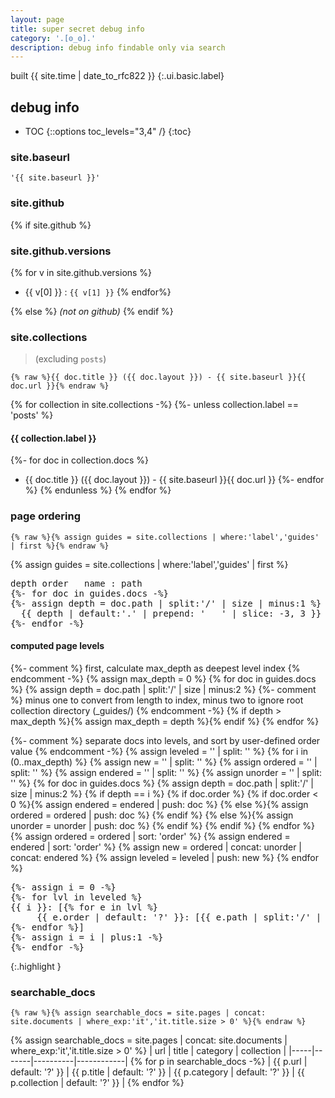 ```yaml
---
layout: page
title: super secret debug info
category: '.[ꙩ_ꙩ].'
description: debug info findable only via search
---
```


built {{ site.time | date_to_rfc822 }}
{:.ui.basic.label}

## debug info

- TOC
{::options toc_levels="3,4" /}
{:toc}

### site.baseurl

```liquid
'{{ site.baseurl }}'
```

### site.github

{% if site.github %}
### site.github.versions

{% for v in site.github.versions %}
- {{ v[0] }} : `{{ v[1] }}`
{% endfor%}

{% else %}
_(not on github)_
{% endif %}

### site.collections

> (excluding `posts`)

```liquid
{% raw %}{{ doc.title }} ({{ doc.layout }}) - {{ site.baseurl }}{{ doc.url }}{% endraw %}
```

{% for collection in site.collections -%}
{%- unless collection.label == 'posts' %}
#### {{ collection.label }}
{%- for doc in collection.docs %}
- {{ doc.title }} ({{ doc.layout }}) - {{ site.baseurl }}{{ doc.url }}
{%- endfor %}
{% endunless %}
{% endfor %}

### page ordering

```liquid
{% raw %}{% assign guides = site.collections | where:'label','guides' | first %}{% endraw %}
```

{% assign guides = site.collections | where:'label','guides' | first %}

<pre>
depth order   name : path
{%- for doc in guides.docs -%}
{%- assign depth = doc.path | split:'/' | size | minus:1 %}
  {{ depth | default:'.' | prepend: '   ' | slice: -3, 3 }}   {{ doc.order | default:'.' | prepend: '   ' | slice: -3, 3 }}   {{ doc.title }} : {{ doc.path }}
{%- endfor -%}
</pre>

#### computed page levels

{%- comment %} first, calculate max_depth as deepest level index {% endcomment -%}
{% assign max_depth = 0 %}
{% for doc in guides.docs %}
  {% assign depth = doc.path | split:'/' | size | minus:2 %} {%- comment %} minus one to convert from length to index, minus two to ignore root collection directory (_guides/) {% endcomment -%}
  {% if depth > max_depth %}{% assign max_depth = depth %}{% endif %}
{% endfor %}

{%- comment %} separate docs into levels, and sort by user-defined order value {% endcomment -%}
{% assign leveled = '' | split: '' %}
{% for i in (0..max_depth) %}
  {% assign new = '' | split: '' %}
  {% assign ordered = '' | split: '' %}
  {% assign endered = '' | split: '' %}
  {% assign unorder = '' | split: '' %}
  {% for doc in guides.docs %}
    {% assign depth = doc.path | split:'/' | size | minus:2 %}
    {% if depth == i %}
      {% if doc.order %}
        {% if doc.order < 0 %}{% assign endered = endered | push: doc %}
        {% else %}{% assign ordered = ordered | push: doc %}
        {% endif %}
      {% else %}{% assign unorder = unorder | push: doc %}
      {% endif %}
    {% endif %}
  {% endfor %}
  {% assign ordered = ordered | sort: 'order' %}
  {% assign endered = endered | sort: 'order' %}
  {% assign new = ordered | concat: unorder | concat: endered %}
  {% assign leveled = leveled | push: new %}
{% endfor %}

<pre>
{%- assign i = 0 -%}
{%- for lvl in leveled %}
{{ i }}: [{% for e in lvl %}
     {{ e.order | default: '?' }}: [{{ e.path | split:'/' | last | split:'.' | first }}: {{ e.path }}]
{%- endfor %}]
{%- assign i = i | plus:1 -%}
{%- endfor -%}
</pre>
{:.highlight }

### searchable_docs

```liquid
{% raw %}{% assign searchable_docs = site.pages | concat: site.documents | where_exp:'it','it.title.size > 0' %}{% endraw %}
```

{% assign searchable_docs = site.pages | concat: site.documents | where_exp:'it','it.title.size > 0' %}
| url | title | category | collection |
|-----|-------|----------|------------|
{% for p in searchable_docs -%}
| {{ p.url | default: '?' }} | {{ p.title | default: '?' }} | {{ p.category | default: '?' }} | {{ p.collection | default: '?' }} |
{% endfor %}
